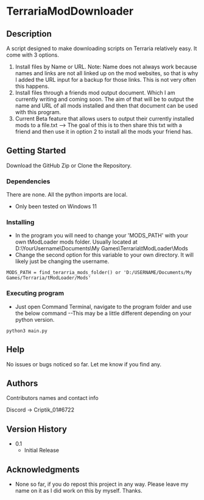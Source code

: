 # TerrariaModDownloader

## Description

A script designed to make downloading scripts on Terraria relatively easy. It come with 3 options.
1. Install files by Name or URL. Note: Name does not always work because names and links are not all linked up on the mod websites, so that is why I added the URL input for a backup for those links. This is not very often this happens.
2. Install files through a friends mod output document. Which I am currently writing and coming soon. The aim of that will be to output the name and URL of all mods installed and then that document can be used with this program.
3. Current Beta feature that allows users to output their currently installed mods to a file.txt --> The goal of this is to then share this txt with a friend and then use it in option 2 to install all the mods your friend has.

## Getting Started
Download the GitHub Zip or Clone the Repository.
### Dependencies
There are none. All the python imports are local.
* Only been tested on Windows 11

### Installing

* In the program you will need to change your 'MODS_PATH' with your own tModLoader mods folder. Usually located at D:\YourUsername\Documents\My Games\Terraria\tModLoader\Mods
* Change the second option for this variable to your own directory. It will likely just be changing the username.
```
MODS_PATH = find_terarria_mods_folder() or 'D:/USERNAME/Documents/My Games/Terraria/tModLoader/Mods'
```

### Executing program

* Just open Command Terminal, navigate to the program folder and use the below command --This may be a little different depending on your python version.
```
python3 main.py
```

## Help
No issues or bugs noticed so far. Let me know if you find any.

## Authors

Contributors names and contact info

Discord -> Criptik_01#6722

## Version History

* 0.1
    * Initial Release

## Acknowledgments
*  None so far, if you do repost this project in any way. Please leave my name on it as I did work on this by myself. Thanks.
